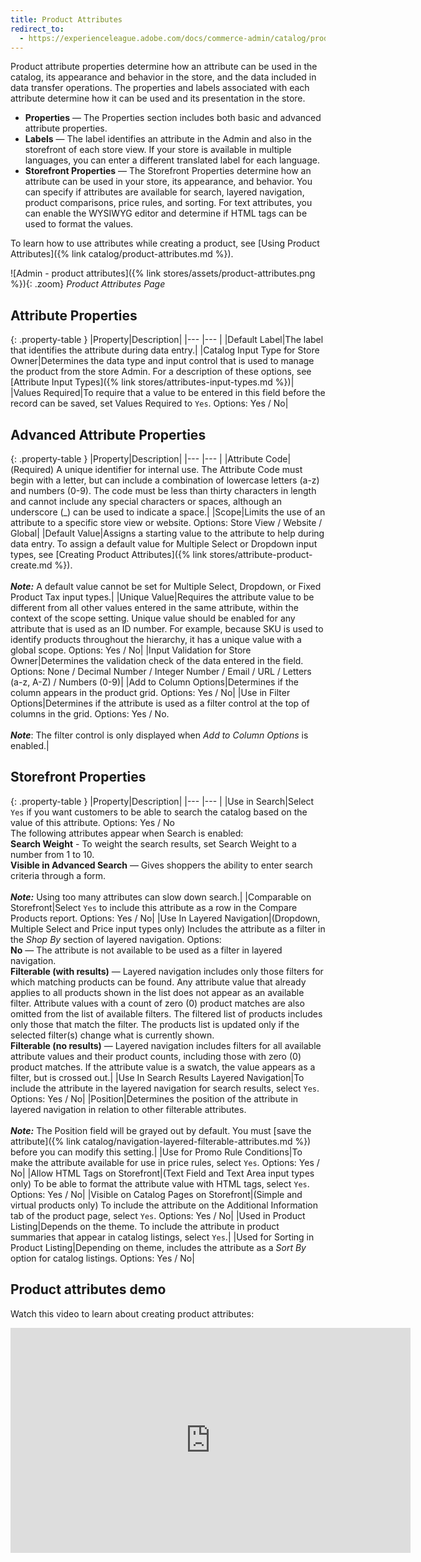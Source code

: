 ```yaml
---
title: Product Attributes
redirect_to:
  - https://experienceleague.adobe.com/docs/commerce-admin/catalog/product-attributes/product-attributes.html
---
```


Product attribute properties determine how an attribute can be used in the catalog, its appearance and behavior in the store, and the data included in data transfer operations. The properties and labels associated with each attribute determine how it can be used and its presentation in the store.

- **Properties** — The Properties section includes both basic and advanced attribute properties.
- **Labels** — The label identifies an attribute in the Admin and also in the storefront of each store view. If your store is available in multiple languages, you can enter a different translated label for each language.
- **Storefront Properties** — The Storefront Properties determine how an attribute can be used in your store, its appearance, and behavior. You can specify if attributes are available for search, layered navigation, product comparisons, price rules, and sorting. For text attributes, you can enable the WYSIWYG editor and determine if HTML tags can be used to format the values.

To learn how to use attributes while creating a product, see [Using Product Attributes]({% link catalog/product-attributes.md %}).

![Admin - product attributes]({% link stores/assets/product-attributes.png %}){: .zoom}
_Product Attributes Page_

## Attribute Properties

{: .property-table }
|Property|Description|
|--- |--- |
|Default Label|The label that identifies the attribute during data entry.|
|Catalog Input Type for Store Owner|Determines the data type and input control that is used to manage the product from the store Admin. For a description of these options, see [Attribute Input Types]({% link stores/attributes-input-types.md %})|
|Values Required|To require that a value to be entered in this field before the record can be saved, set Values Required to `Yes`. Options: Yes / No|

## Advanced Attribute Properties

{: .property-table }
|Property|Description|
|--- |--- |
|Attribute Code|(Required) A unique identifier for internal use. The Attribute Code must begin with a letter, but can include a combination of lowercase letters (a-z) and numbers (0-9). The code must be less than thirty characters in length and cannot include any special characters or spaces, although an underscore (_) can be used to indicate a space.|
|Scope|Limits the use of an attribute to a specific store view or website. Options: Store View / Website / Global|
|Default Value|Assigns a starting value to the attribute to help during data entry. To assign a default value for Multiple Select or Dropdown input types, see [Creating Product Attributes]({% link stores/attribute-product-create.md %}). <br/><br/>**_Note:_** A default value cannot be set for Multiple Select, Dropdown, or Fixed Product Tax input types.|
|Unique Value|Requires the attribute value  to be different from all other values entered in the same attribute, within the context of the scope setting. Unique value should be enabled for any attribute that is used as an ID number. For example, because SKU is used to identify products throughout the hierarchy, it has  a unique value with a global scope. Options: Yes / No|
|Input Validation for Store Owner|Determines the validation check of the data entered in the field. Options: None / Decimal Number / Integer Number / Email / URL / Letters (a-z, A-Z) / Numbers (0-9)|
|Add to Column Options|Determines if the column appears in the product grid. Options: Yes / No|
|Use in Filter Options|Determines if the attribute is used as a filter control at the top of columns in the grid. Options: Yes / No. <br/><br/>**_Note_**: The filter control is only displayed when _Add to Column Options_ is enabled.|

## Storefront Properties

{: .property-table }
|Property|Description|
|--- |--- |
|Use in Search|Select `Yes` if you want customers to be able to search the catalog based on the value of this attribute. Options: Yes / No <br/>The following attributes appear when Search is enabled: <br/>**Search Weight** - To weight the search results, set Search Weight to a number from 1 to 10. <br/>**Visible in Advanced Search** — Gives shoppers the ability to enter search criteria through a form. <br/><br/>**_Note:_** Using too many attributes can slow down search.|
|Comparable on Storefront|Select `Yes` to include this attribute as a row in the Compare Products report. Options: Yes / No|
|Use In Layered Navigation|(Dropdown, Multiple Select and Price input types only) Includes the attribute as a filter in the _Shop By_ section of layered navigation. Options: <br/>**No** — The attribute is not available to be used as a filter in layered navigation. <br/>**Filterable (with results)** — Layered navigation includes only those filters for which matching products can be found. Any attribute value that already applies to all products shown in the list does not appear as an available filter. Attribute values with a count of zero (0) product matches are also omitted from the list of available filters. The filtered list of products includes only those that match the filter. The products list is updated only if the selected filter(s) change what is currently shown. <br/>**Filterable (no results)** — Layered navigation includes filters for all available attribute values and their product counts, including those with zero (0) product matches. If the attribute value is a swatch, the value appears as a filter, but is crossed out.|
|Use In Search Results Layered Navigation|To include the attribute in the layered navigation for search results, select `Yes`. Options: Yes / No|
|Position|Determines the position of the attribute in layered navigation in relation to other filterable attributes. <br/><br/>**_Note:_** The Position field will be grayed out by default. You must [save the attribute]({% link catalog/navigation-layered-filterable-attributes.md %}) before you can modify this setting.|
|Use for Promo Rule Conditions|To make the attribute  available for use in price rules, select `Yes`. Options: Yes / No|
|Allow HTML Tags on Storefront|(Text Field and Text Area input types only) To be able to format the attribute value with HTML tags, select `Yes`. Options: Yes / No|
|Visible on Catalog Pages on Storefront|(Simple and virtual products only) To include the attribute on the Additional Information tab of the product page, select `Yes`.  Options: Yes / No|
|Used in Product Listing|Depends on the theme. To include the attribute in product summaries that appear in catalog listings, select `Yes`.|
|Used for Sorting in Product Listing|Depending on theme, includes the attribute as a _Sort By_ option for catalog listings. Options: Yes / No|

## Product attributes demo

Watch this video to learn about creating product attributes:

<iframe title="Adobe Video Publishing Cloud Player" width="640" height="360" src="https://video.tv.adobe.com/v/343749/" frameborder="0" webkitallowfullscreen mozallowfullscreen allowfullscreen scrolling="no"></iframe>

<!--
  This is a style declaration so that the very long property names are not wrapped to many lines by table auto styling for column widths.
-->
<style>
.property-table td:first-of-type {
  width: 250px;
}
</style>